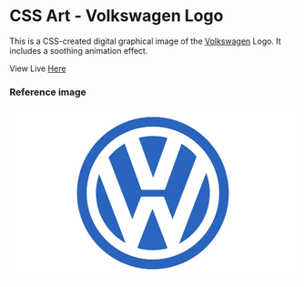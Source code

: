 # CSS Art - Volkswagen Logo

This is a CSS-created digital graphical image of the [Volkswagen](https://www.vw.com/en.html) Logo. It includes a soothing animation effect.

View Live [Here](https://nwoye-ezekiel.github.io/CSS-Art-Volkswagen-Logo/)

### Reference image

![Volkswagen-Logo](/Volkswagen-Logo.webp)
